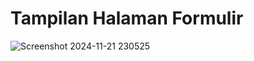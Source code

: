 <h1>Tampilan Halaman Formulir</h1>

![Screenshot 2024-11-21 230525](https://github.com/user-attachments/assets/22c98b56-c1f4-4cb2-ba2a-de1096702f66)



